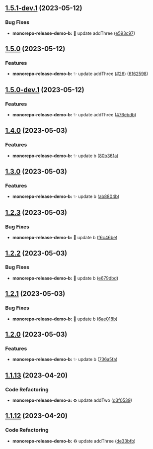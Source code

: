 ## [1.5.1-dev.1](https://github.com/jacobtipp/monorepo-release-demo/compare/monorepo-release-demo-b-v1.5.0...monorepo-release-demo-b-v1.5.1-dev.1) (2023-05-12)


### Bug Fixes

* **monorepo-release-demo-b:** 🐛 update addThree ([e593c97](https://github.com/jacobtipp/monorepo-release-demo/commit/e593c9721d0d56314f150e0c82544ef5c03f5a0c))

## [1.5.0](https://github.com/jacobtipp/monorepo-release-demo/compare/monorepo-release-demo-b-v1.4.0...monorepo-release-demo-b-v1.5.0) (2023-05-12)


### Features

* **monorepo-release-demo-b:** ✨ update addThree ([#26](https://github.com/jacobtipp/monorepo-release-demo/issues/26)) ([6162598](https://github.com/jacobtipp/monorepo-release-demo/commit/61625988cac61d2e13571d736e9789bfdf76d49d))

## [1.5.0-dev.1](https://github.com/jacobtipp/monorepo-release-demo/compare/monorepo-release-demo-b-v1.4.0...monorepo-release-demo-b-v1.5.0-dev.1) (2023-05-12)


### Features

* **monorepo-release-demo-b:** ✨ update addThree ([476ebdb](https://github.com/jacobtipp/monorepo-release-demo/commit/476ebdbd52a2513feaa3dbc1a1a4209ba8b67e48))

## [1.4.0](https://github.com/jacobtipp/monorepo-release-demo/compare/monorepo-release-demo-b-v1.3.0...monorepo-release-demo-b-v1.4.0) (2023-05-03)


### Features

* **monorepo-release-demo-b:** ✨ update b ([80b361a](https://github.com/jacobtipp/monorepo-release-demo/commit/80b361a8cb588fb336ff31b7cd0020290e9f6bcf))

## [1.3.0](https://github.com/jacobtipp/monorepo-release-demo/compare/monorepo-release-demo-b-v1.2.3...monorepo-release-demo-b-v1.3.0) (2023-05-03)


### Features

* **monorepo-release-demo-b:** ✨ update b ([ab8804b](https://github.com/jacobtipp/monorepo-release-demo/commit/ab8804ba4d06e2d06099e5092ebdeea7c7784766))

## [1.2.3](https://github.com/jacobtipp/monorepo-release-demo/compare/monorepo-release-demo-b-v1.2.2...monorepo-release-demo-b-v1.2.3) (2023-05-03)


### Bug Fixes

* **monorepo-release-demo-b:** 🐛 update b ([f6c46be](https://github.com/jacobtipp/monorepo-release-demo/commit/f6c46be0582a2501036ddc495ddf7be94dcd6d20))

## [1.2.2](https://github.com/jacobtipp/monorepo-release-demo/compare/monorepo-release-demo-b-v1.2.1...monorepo-release-demo-b-v1.2.2) (2023-05-03)


### Bug Fixes

* **monorepo-release-demo-b:** 🐛 update b ([e679dbd](https://github.com/jacobtipp/monorepo-release-demo/commit/e679dbd39dfe9166363f68db6504afb8da64e3b0))

## [1.2.1](https://github.com/jacobtipp/monorepo-release-demo/compare/monorepo-release-demo-b-v1.2.0...monorepo-release-demo-b-v1.2.1) (2023-05-03)


### Bug Fixes

* **monorepo-release-demo-b:** 🐛 update b ([6ae018b](https://github.com/jacobtipp/monorepo-release-demo/commit/6ae018be0d0aaf1c805a2c22e33ea84dceebd684))

## [1.2.0](https://github.com/jacobtipp/monorepo-release-demo/compare/monorepo-release-demo-b-v1.1.13...monorepo-release-demo-b-v1.2.0) (2023-05-03)


### Features

* **monorepo-release-demo-b:** ✨ update b ([736a5fa](https://github.com/jacobtipp/monorepo-release-demo/commit/736a5fad4a8dcf4cd52c654c9b5776274908cf66))

## [1.1.13](https://github.com/jacobtipp/monorepo-release-demo/compare/monorepo-release-demo-b-v1.1.12...monorepo-release-demo-b-v1.1.13) (2023-04-20)


### Code Refactoring

* **monorepo-release-demo-a:** ♻️ update addTwo ([d3f0539](https://github.com/jacobtipp/monorepo-release-demo/commit/d3f0539785ded45e4020567a133fdaca0710e056))

## [1.1.12](https://github.com/jacobtipp/monorepo-release-demo/compare/monorepo-release-demo-b-v1.1.11...monorepo-release-demo-b-v1.1.12) (2023-04-20)


### Code Refactoring

* **monorepo-release-demo-b:** ♻️ update addThree ([de33bfb](https://github.com/jacobtipp/monorepo-release-demo/commit/de33bfbb458ea549d85004abc7f4d58c01e1b48a))
